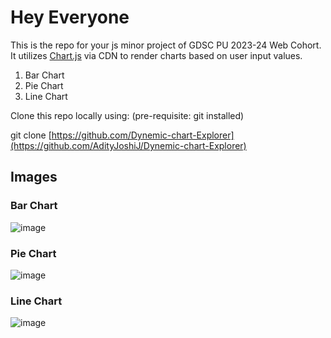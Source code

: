 # Hey Everyone

This is the repo for your js minor project of GDSC PU 2023-24 Web Cohort.
It utilizes [Chart.js](https://www.chartjs.org/docs/latest/) via CDN to render charts based on user input values.

1. Bar Chart
2. Pie Chart
3. Line Chart

Clone this repo locally using: (pre-requisite: git installed)

git clone [https://github.com/Dynemic-chart-Explorer](https://github.com/AdityJoshiJ/Dynemic-chart-Explorer)


## Images

### Bar Chart
![image](https://github.com/Atharva-3000/GDSC-Cohort/assets/72994819/8f0b355b-73dd-4a1c-a17a-0f19bd1c5d40)

### Pie Chart
![image](https://github.com/Atharva-3000/GDSC-Cohort/assets/72994819/883fac9b-fc2d-495b-9df2-4697785c8689)

### Line Chart
![image](https://github.com/Atharva-3000/GDSC-Cohort/assets/72994819/748f912e-49a4-4b8c-9772-50a12d7fe3e1)
